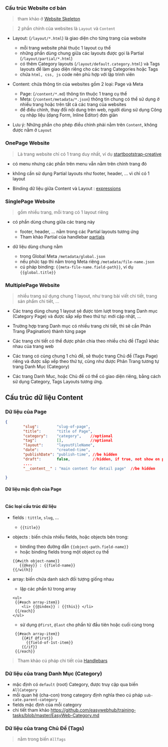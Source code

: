 
### Cấu trúc Website cơ bản
> tham khảo ở [Website Skeleton](https://github.com/easywebhub/easymarket/blob/master/README.md)

> 2 phần chính của websites là `Layout` và `Content`

- Layout: (`/layout/*.html`) là giao diện cho từng trang của website
   - mỗi trang website phải thuộc 1 layout cụ thể
   - những phần dùng chung giữa các layouts được gọi là Partial (`/layout/partial/*.html`)
   - có thêm Category layouts (`/layout/default.category.html`) và Tags layouts để làm giao diện riêng cho các trang Categories hoặc Tags
   - chứa `html, css, js` code nên phù hợp với lập trình viên

- Content: chứa thông tin của websites gồm 2 loại: Page và Meta
   - Page: (`/content/*.md`) thông tin thuộc 1 trang cụ thể
   - Meta: (`/content/metadata/*.json`) thông tin chung có thể sử dụng ở nhiều trang hoặc trên tất cả các trang của websites
   - để điều chỉnh, thay đổi nội dung trên web, người dùng sử dụng Công cụ nhập liệu (dạng Form, Inline Editor) đơn giản

- Lưu ý: Những phần cho phép điều chỉnh phải nằm trên `Content`, không được nằm ở `Layout` 


### OnePage Website
> Là trang website chỉ có 1 trang duy nhất, ví dụ [startbootstrap-creative](https://blackrockdigital.github.io/startbootstrap-creative/) 

- có menu nhưng các phần trên menu vẫn nằm trên chính trang đó
- không cần sử dụng Partial layouts như footer, header, ... vì chỉ có 1 layout

- Binding dữ liệu giữa Content và Layout : [expressions](http://handlebarsjs.com/expressions.html)

### SinglePage Website 
> gồm nhiều trang, mỗi trang có 1 layout riêng

- có phần  dùng chung giữa các trang này
   - footer, header, ... nằm trong các Partial layouts tương ứng
   - Tham khảo Partial của handlebar [partials](http://handlebarsjs.com/partials.html)
   

- dữ liệu dùng chung nằm 
   - trong Global Meta `/metadata/global.json` 
   - nếu phức tạp thì nằm trong Meta riêng `/metadata/file-name.json`
   - cú pháp binding:  `{{meta-file-name.field-path}}`, ví dụ `{{global.title}}` 

### MultiplePage Website
> nhiều trang sử dụng chung 1 layout, như trang bài viết chi tiết, trang sản phẩm chi tiết, ...

- Các trang dùng chung 1 layout sẽ được tóm lượt trong trang Danh mục (Category Page) và được sắp xếp theo thứ tự: mới cập nhật, ...

- Trường hợp trang Danh mục có nhiều trang chi tiết, thì sẽ cần Phân Trang (Pagination) thành từng page 

- Các trang chi tiết có thể được phân chia theo nhiều chủ đề (Tags) khác nhau của trang web

- Các trang có cùng chung 1 chủ đề, sẽ thuộc trang Chủ đề (Tags Page) riêng và được sắp xếp theo thứ tự, cũng như được Phân Trang tương tự trang Danh Mục (Category)

- Các trang Danh Muc, hoặc Chủ đề có thể có giao diện riêng, bằng cách sử dụng Category, Tags Layouts tương ứng.

## Cấu trúc dữ liệu Content

### Dữ liệu của Page
```json 
{
        "slug":        "slug-of-page",  
        "title":       "title of Page",
        "category":    "category",    //optional
        "tag":         [],            //optional
        "layout":      "layoutFileName",
        "date":        "created-time",
        "publishDate": "publish-time", //be hidden
        "draft":       false,          //hidden, if true, not show on production
        ....
        "__content__" : "main content for detail page"  //be hidden
        
}
```
#### Dữ liệu mặc định của Page
```json 

```

#### Các loại cấu trúc dữ liệu
- fields :  `tittle`, `slug`, ...
   - `{{title}}`

- objects : biến chứa nhiều fields, hoặc objects bên trong:  

   - binding theo đường dẫn  `{{object-path.field-name}}`
   - hoặc binding fields trong một object cụ thể 
   ``` 
   {{#with object-name}}
      {{@key}} : {{field-name}}
   {{/with}}
   ```
- array: biến chứa danh sách đối tượng giống nhau
   - lặp các phần từ trong array
   ```
   <ul>
    {{#each array-item}}
       <li> {{@index}} : {{this}} </li>
    {{/each}}
   </ul>
   ``` 
   - sử dụng `@first`, `@last` cho phần tử đầu tiên hoặc cuối cùng trong 
   ```
    {{#each array-item}}
       {{#if @first}}
         {{field-of-1st-item}}
       {{/if}}
    {{/each}}
    ``` 
> Tham khảo cú pháp chi tiết của [Handlebars](http://handlebarsjs.com/builtin_helpers.html)
  
### Dữ liệu của trang Danh Mục (Category)

- mặc định có `default` (root) Category, được truy cập qua biến `AllCategory` 
- mỗi quan hệ (cha-con) trong category định nghĩa theo cú pháp `sub-cate.parent-category` 
- fields mặc định của mỗi category
- chi tiết tham khảo https://github.com/easywebhub/training-tasks/blob/master/EasyWeb-Category.md

### Dữ liệu của trang Chủ Đề (Tags)
> nằm trong biến `AllTags`
